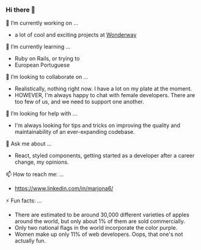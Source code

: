### Hi there 👋

<!--
**Marjona6/Marjona6** is a ✨ _special_ ✨ repository because its `README.md` (this file) appears on your GitHub profile.

Here are some ideas to get you started:
-->

🔭 I’m currently working on ...
* a lot of cool and exciting projects at [Wonderway](https://www.wonderway.io/)

🌱 I’m currently learning ...
* Ruby on Rails, or trying to
* European Portuguese

👯 I’m looking to collaborate on ...
* Realistically, nothing right now. I have a lot on my plate at the moment.
* HOWEVER, I'm always happy to chat with female developers. There are too few of us, and we need to support one another.

🤔 I’m looking for help with ...
* I'm always looking for tips and tricks on improving the quality and maintainability of an ever-expanding codebase.

💬 Ask me about ...
* React, styled components, getting started as a developer after a career change, my opinions.

📫 How to reach me: ...
* https://www.linkedin.com/in/marjona6/

⚡ Fun facts: ...
* There are estimated to be around 30,000 different varieties of apples around the world, but only about 1% of them are sold commercially.
* Only two national flags in the world incorporate the color purple.
* Women make up only 11% of web developers. Oops, that one's not actually fun.
